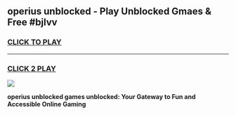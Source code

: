 
## operius unblocked - Play Unblocked Gmaes & Free #bjlvv
<h3>
<a href="https://news.freeplayer.one?title=operius_unblocked&ref=03M">CLICK TO PLAY</a></h3>
<hr>

<h3>
<a href="https://news.freeplayer.one?title=operius_unblocked&ref=03M">CLICK 2 PLAY</a>
  
</h3>

<a href="https://news.freeplayer.one?title=operius_unblocked&ref=03M"><img src="https://clearcache.store/games.png"></a>


**operius unblocked games unblocked: Your Gateway to Fun and Accessible Online Gaming**
